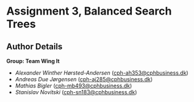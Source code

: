 # Assignment 3, Balanced Search Trees

## Author Details

**Group: Team Wing It**
- *Alexander Winther Hørsted-Andersen* (cph-ah353@cphbusiness.dk)
- *Andreas Due Jørgensen* (cph-aj285@cphbusiness.dk)
- *Mathias Bigler* (cph-mb493@cphbusiness.dk)
- *Stanislav Novitski* (cph-sn183@cphbusiness.dk)
